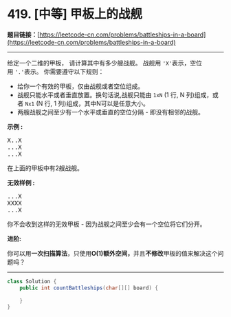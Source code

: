 # 419. [中等] 甲板上的战舰

**题目链接：**[https://leetcode-cn.com/problems/battleships-in-a-board](https://leetcode-cn.com/problems/battleships-in-a-board)

---

<div class="content__1Y2H">
 <div class="notranslate">
  <p>给定一个二维的甲板， 请计算其中有多少艘战舰。&nbsp;战舰用&nbsp;<code>'X'</code>表示，空位用&nbsp;<code>'.'</code>表示。&nbsp;你需要遵守以下规则：</p> 
  <ul> 
   <li>给你一个有效的甲板，仅由战舰或者空位组成。</li> 
   <li>战舰只能水平或者垂直放置。换句话说,战舰只能由&nbsp;<code>1xN</code> (1 行, N 列)组成，或者&nbsp;<code>Nx1</code> (N 行, 1 列)组成，其中N可以是任意大小。</li> 
   <li>两艘战舰之间至少有一个水平或垂直的空位分隔&nbsp;- 即没有相邻的战舰。</li> 
  </ul> 
  <p><strong>示例 :</strong></p> 
  <pre class="language-text">X..X
...X
...X
</pre> 
  <p>在上面的甲板中有2艘战舰。</p> 
  <p><strong>无效样例 :</strong></p> 
  <pre class="language-text">...X
XXXX
...X
</pre> 
  <p>你不会收到这样的无效甲板&nbsp;- 因为战舰之间至少会有一个空位将它们分开。</p> 
  <p><strong>进阶:</strong></p> 
  <p>你可以用<strong>一次扫描算法</strong>，只使用<strong>O(1)额外空间，</strong>并且<strong>不修改</strong>甲板的值来解决这个问题吗？</p> 
 </div>
</div>

---

```java
class Solution {
    public int countBattleships(char[][] board) {
        
    }
}
```